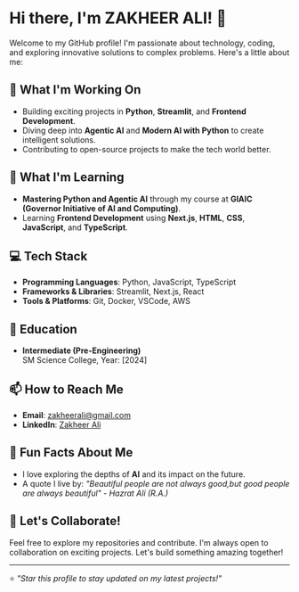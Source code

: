 # Hi there, I'm ZAKHEER ALI! 👋

Welcome to my GitHub profile! I'm passionate about technology, coding, and exploring innovative solutions to complex problems. Here's a little about me:

## 🔭 What I'm Working On
- Building exciting projects in **Python**, **Streamlit**, and **Frontend Development**.
- Diving deep into **Agentic AI** and **Modern AI with Python** to create intelligent solutions.
- Contributing to open-source projects to make the tech world better.
  

## 🌱 What I'm Learning
- **Mastering Python and Agentic AI** through my course at **GIAIC (Governor Initiative of AI and Computing)**.
- Learning **Frontend Development** using **Next.js**, **HTML**, **CSS**, **JavaScript**, and **TypeScript**.

## 💻 Tech Stack
- **Programming Languages**: Python, JavaScript, TypeScript
- **Frameworks & Libraries**: Streamlit, Next.js, React
- **Tools & Platforms**: Git, Docker, VSCode, AWS

## 🏫 Education
- **Intermediate (Pre-Engineering)**  
  SM Science College, Year: [2024]

## 📫 How to Reach Me
- **Email**: [zakheerali@gmail.com](mailto:zakheerali@gmail.com)
- **LinkedIn**: [Zakheer Ali](https://www.linkedin.com/in/zakheer-ali-57a8a1335/)

## 🌟 Fun Facts About Me
- I love exploring the depths of **AI** and its impact on the future.
- A quote I live by: _"Beautiful people are not always good,but good people are always beautiful" - Hazrat Ali (R.A.)_

## 🤝 Let's Collaborate!
Feel free to explore my repositories and contribute. I'm always open to collaboration on exciting projects. Let's build something amazing together!

---

⭐️ _"Star this profile to stay updated on my latest projects!"_
